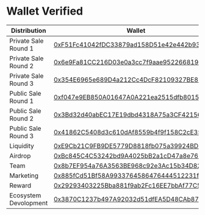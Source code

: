 # Wallet Verified

<table><thead><tr><th width="225.8984375">Distribution</th><th width="471.05078125">Wallet</th></tr></thead><tbody><tr><td>Private Sale Round 1</td><td><a href="https://bscscan.com/address/0xF51Fc41042fDC33879ad158D51e42e442b93A712">0xF51Fc41042fDC33879ad158D51e42e442b93A712</a></td></tr><tr><td>Private Sale Round 2</td><td><a href="https://bscscan.com/address/0x6e9Fa81CC216D03e0a3cc7f9aae952266819C171">0x6e9Fa81CC216D03e0a3cc7f9aae952266819C171</a></td></tr><tr><td>Private Sale Round 3</td><td><a href="https://bscscan.com/address/0x354E6965e689D4a212Cc4DcF82109327BE897651">0x354E6965e689D4a212Cc4DcF82109327BE897651</a></td></tr><tr><td>Public Sale Round 1</td><td><a href="https://bscscan.com/address/0xf047e9EB850A01647A0A221ea2515dfb80158F30">0xf047e9EB850A01647A0A221ea2515dfb80158F30</a></td></tr><tr><td>Public Sale Round 2</td><td><a href="https://bscscan.com/address/0x3Bd32d40abEC17E19dbd4318A75a3CF421565b49">0x3Bd32d40abEC17E19dbd4318A75a3CF421565b49</a></td></tr><tr><td>Public Sale Round 3</td><td><a href="https://bscscan.com/address/0x41862C5408d3c610dAf8559b4f9f158C2cE35377">0x41862C5408d3c610dAf8559b4f9f158C2cE35377</a></td></tr><tr><td>Liquidity</td><td><a href="https://bscscan.com/address/0xE9Cb21C9FB9DE5779D8818fb075a39924BD3F58d">0xE9Cb21C9FB9DE5779D8818fb075a39924BD3F58d</a></td></tr><tr><td>Airdrop</td><td><a href="https://bscscan.com/address/0xBc845C4C53242bd9A4025bB2a1cD47a8e761A080">0xBc845C4C53242bd9A4025bB2a1cD47a8e761A080</a></td></tr><tr><td>Team</td><td><a href="https://bscscan.com/address/0x8b7EF954a76A3563BE968c92e3Ac15b34D822120">0x8b7EF954a76A3563BE968c92e3Ac15b34D822120</a></td></tr><tr><td>Marketing</td><td><a href="https://bscscan.com/address/0x885fCd51Bf58A9933764586476444512231fe4ae">0x885fCd51Bf58A9933764586476444512231fe4ae</a></td></tr><tr><td>Reward</td><td><a href="https://bscscan.com/address/0x29293403225Bba881f9ab2Fc16EE7bbAf77C5cC6">0x29293403225Bba881f9ab2Fc16EE7bbAf77C5cC6</a></td></tr><tr><td>Ecosystem Devolopment</td><td><a href="https://bscscan.com/address/0x29293403225Bba881f9ab2Fc16EE7bbAf77C5cC6">0x3870C1237b497A92032d51dfEA5D48CAb87029a2</a></td></tr></tbody></table>

